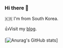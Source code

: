 ### Hi there 👋

🇰🇷 I'm from South Korea.  



👍Visit my [blog](https://koreanddinghwan.github.io/lightbig/). 

[![Anurag's GitHub stats](https://github-readme-stats.vercel.app/api?username=koreanddinghwan)]
